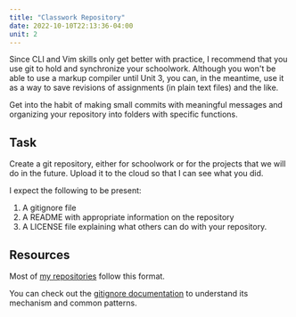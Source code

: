 ```yaml
---
title: "Classwork Repository"
date: 2022-10-10T22:13:36-04:00
unit: 2
---
```


Since CLI and Vim skills only get better with practice, I recommend that you
use git to hold and synchronize your schoolwork. Although you won't be able to
use a markup compiler until Unit 3, you can, in the meantime, use it as a way to
save revisions of assignments (in plain text files) and the like.

Get into the habit of making small commits with meaningful messages and
organizing your repository into folders with specific functions.

## Task

Create a git repository, either for schoolwork or for the projects that we will do in
the future. Upload it to the cloud so that I can see what you did.

I expect the following to be present:

1. A gitignore file
2. A README with appropriate information on the repository
3. A LICENSE file explaining what others can do with your repository.

## Resources

Most of [my repositories](https://github.com/MAA-Contest-Tester/website) follow
this format.

You can check out the [gitignore
documentation](https://git-scm.com/docs/gitignore) to understand its mechanism
and common patterns.
